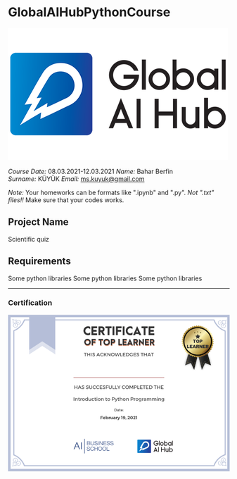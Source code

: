 # GlobalAIHubPythonCourse
![](img/newlogo.png)

*Course Date:* 08.03.2021-12.03.2021 
*Name:* Bahar Berfin   
*Surname:* KÜYÜK
*Email:* ms.kuyuk@gmail.com 

*Note:* Your homeworks can be formats like ".ipynb" and ".py". *Not ".txt" files!!* Make sure that your codes works.  

## Project Name
Scientific quiz

## Requirements

Some python libraries
Some python libraries
Some python libraries

---

### Certification
![](img/TopLearnerCertificate.png)
